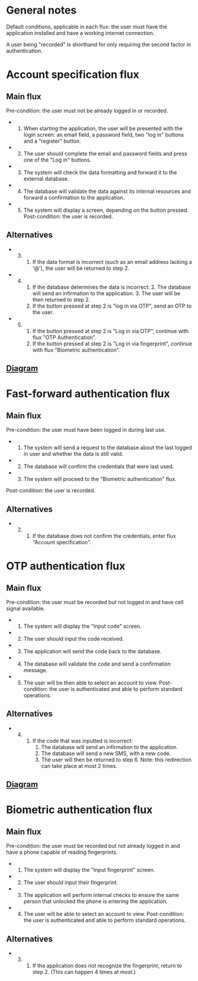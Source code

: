 # General notes
Default conditions, applicable in each flux: the user must have the application installed and have a working internet connection.

A user being "recorded" is shorthand for only requiring the second factor in authentication.

# Account specification flux
## Main flux
 Pre-condition: the user must not be already logged in or recorded.
* 1. When starting the application, the user will be presented with the login screen: an email field, a password field, two "log in" buttons and a "register" button.
* 2. The user should complete the email and password fields and press one of the "Log in" buttons.
* 3. The system will check the data formatting and forward it to the external database.
* 4. The database will validate the data against its internal resources and forward a confirmation to the application.
* 5. The system will display a screen, depending on the button pressed.
 Post-condition: the user is recorded.
## Alternatives 
* 3. 1. If the data format is incorrect (such as an email address lacking a '@'), the user will be returned to step 2.
* 4. 1. If the database determines the data is incorrect:
        2. The database will send an infirmation to the application.
        3. The user will be then returned to step 2.
     2. If the button pressed at step 2 is "log in via OTP", send an OTP to the user.
* 5. 1. If the button pressed at step 2 is "Log in via OTP", continue with flux "OTP Authentication".
     2. If the button pressed at step 2 is "Log in via fingerprint", continue with flux "Biometric authentication".
## [Diagram](/otp-login-flux.png)

# Fast-forward authentication flux
## Main flux
 Pre-condition: the user must have been logged in during last use.
* 1. The system will send a request to the database about the last logged in user and whether the data is still valid.
* 2. The database will confirm the credentials that were last used.
* 3. The system will proceed to the "Biometric authentication" flux.

 Post-condition: the user is recorded.
## Alternatives
* 2. 1. If the database does not confirm the credentials, enter flux "Account specification".

# OTP authentication flux
## Main flux
 Pre-condition: the user must be recorded but not logged in and have cell signal available.
* 1. The system will display the "Input code" screen.
* 2. The user should input the code received.
* 3. The application will send the code back to the database.
* 4. The database will validate the code and send a confirmation message.
* 5. The user will be then able to select an account to view.
 Post-condition: the user is authenticated and able to perform standard operations.
## Alternatives
* 4. 1. If the code that was inputted is incorrect:
        1. The database will send an infirmation to the application.
        2. The database will send a new SMS, with a new code.
        3. The user will then be returned to step 6.
        Note: this redirection can take place at most 2 times.
## [Diagram](/otp-login-flux.png)

# Biometric authentication flux
## Main flux
 Pre-condition: the user must be recorded but not already logged in and have a phone capable of reading fingerprints.
* 1. The system will display the "Input fingerprint" screen.
* 2. The user should input their fingerprint.
* 3. The application will perform internal checks to ensure the same person that unlocked the phone is entering the application.
* 4. The user will be able to select an account to view.
 Post-condition: the user is authenticated and able to perform standard operations.
## Alternatives
* 3. 1. If the application does not recognize the fingerprint, return to step 2. (This can happen 4 times at most.)